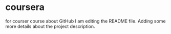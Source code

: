 # coursera
for courser course about GitHub
I am editing the README file. Adding some more details about the project description.
